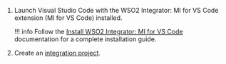 1. Launch Visual Studio Code with the WSO2 Integrator: MI for VS Code extension (MI for VS Code) installed.

    !!! info
        Follow the [Install WSO2 Integrator: MI for VS Code](https://mi.docs.wso2.com/en/4.5.0/develop/mi-for-vscode/install-wso2-mi-for-vscode) documentation for a complete installation guide.

2. Create an [integration project](https://mi.docs.wso2.com/en/4.5.0/develop/create-integration-project/).
